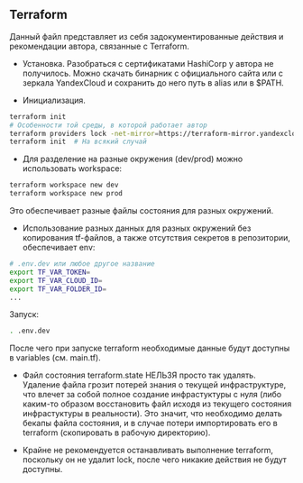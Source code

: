 ## Terraform
Данный файл представляет из себя задокументированные действия и рекомендации автора, связанные с Terraform.

- Установка. Разобраться с сертификатами HashiCorp у автора не получилось. Можно скачать бинарник с официального сайта или с зеркала YandexCloud и сохранить до него путь в alias или в $PATH.

- Инициализация.
```bash
terraform init
# Особенности той среды, в которой работает автор
terraform providers lock -net-mirror=https://terraform-mirror.yandexcloud.net -platform=linux_amd64 yandex-cloud/yandex
terraform init  # На всякий случай 
```

- Для разделение на разные окружения (dev/prod) можно использовать workspace:
```bash
terraform workspace new dev
terraform workspace new prod
```
Это обеспечивает разные файлы состояния для разных окружений.

- Использование разных данных для разных окружений без копирования tf-файлов, а также отсутствия секретов в репозитории, обеспечивает env:
```bash
# .env.dev или любое другое название
export TF_VAR_TOKEN=
export TF_VAR_CLOUD_ID=
export TF_VAR_FOLDER_ID=
...
```
Запуск:
```bash
. .env.dev
```
После чего при запуске terraform необходимые данные будут доступны в variables (см. main.tf).

- Файл состояния terraform.state НЕЛЬЗЯ просто так удалять. Удаление файла грозит потерей знания о текущей инфраструктуре, что влечет за собой полное создание инфрастуктуры с нуля (либо каким-то образом восстановить файл исходя из текущего состояния инфрастуктуры в реальности). Это значит, что необходимо делать бекапы файла состояния, и в случае потери импортировать его в terraform (скопировать в рабочую директорию).

- Крайне не рекомендуется останавливать выполнение terraform, поскольку он не удалит lock, после чего никакие действия не будут доступны.